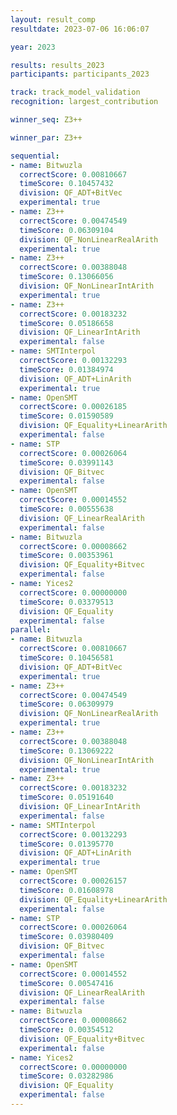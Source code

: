 ```yaml
---
layout: result_comp
resultdate: 2023-07-06 16:06:07

year: 2023

results: results_2023
participants: participants_2023

track: track_model_validation
recognition: largest_contribution

winner_seq: Z3++

winner_par: Z3++

sequential:
- name: Bitwuzla
  correctScore: 0.00810667
  timeScore: 0.10457432
  division: QF_ADT+BitVec
  experimental: true
- name: Z3++
  correctScore: 0.00474549
  timeScore: 0.06309104
  division: QF_NonLinearRealArith
  experimental: true
- name: Z3++
  correctScore: 0.00388048
  timeScore: 0.13066056
  division: QF_NonLinearIntArith
  experimental: true
- name: Z3++
  correctScore: 0.00183232
  timeScore: 0.05186658
  division: QF_LinearIntArith
  experimental: false
- name: SMTInterpol
  correctScore: 0.00132293
  timeScore: 0.01384974
  division: QF_ADT+LinArith
  experimental: true
- name: OpenSMT
  correctScore: 0.00026185
  timeScore: 0.01590589
  division: QF_Equality+LinearArith
  experimental: false
- name: STP
  correctScore: 0.00026064
  timeScore: 0.03991143
  division: QF_Bitvec
  experimental: false
- name: OpenSMT
  correctScore: 0.00014552
  timeScore: 0.00555638
  division: QF_LinearRealArith
  experimental: false
- name: Bitwuzla
  correctScore: 0.00008662
  timeScore: 0.00353961
  division: QF_Equality+Bitvec
  experimental: false
- name: Yices2
  correctScore: 0.00000000
  timeScore: 0.03379513
  division: QF_Equality
  experimental: false
parallel:
- name: Bitwuzla
  correctScore: 0.00810667
  timeScore: 0.10456581
  division: QF_ADT+BitVec
  experimental: true
- name: Z3++
  correctScore: 0.00474549
  timeScore: 0.06309979
  division: QF_NonLinearRealArith
  experimental: true
- name: Z3++
  correctScore: 0.00388048
  timeScore: 0.13069222
  division: QF_NonLinearIntArith
  experimental: true
- name: Z3++
  correctScore: 0.00183232
  timeScore: 0.05191640
  division: QF_LinearIntArith
  experimental: false
- name: SMTInterpol
  correctScore: 0.00132293
  timeScore: 0.01395770
  division: QF_ADT+LinArith
  experimental: true
- name: OpenSMT
  correctScore: 0.00026157
  timeScore: 0.01608978
  division: QF_Equality+LinearArith
  experimental: false
- name: STP
  correctScore: 0.00026064
  timeScore: 0.03980409
  division: QF_Bitvec
  experimental: false
- name: OpenSMT
  correctScore: 0.00014552
  timeScore: 0.00547416
  division: QF_LinearRealArith
  experimental: false
- name: Bitwuzla
  correctScore: 0.00008662
  timeScore: 0.00354512
  division: QF_Equality+Bitvec
  experimental: false
- name: Yices2
  correctScore: 0.00000000
  timeScore: 0.03282986
  division: QF_Equality
  experimental: false
---
```

